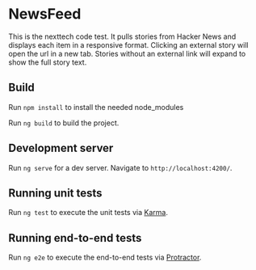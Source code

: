 # NewsFeed

This is the nexttech code test. It pulls stories from Hacker News and displays each item in a responsive format. Clicking an external story will open the url in a new tab. Stories without an external link will expand to show the full story text.

## Build
Run `npm install` to install the needed node_modules

Run `ng build` to build the project. 

## Development server

Run `ng serve` for a dev server. Navigate to `http://localhost:4200/`.

## Running unit tests

Run `ng test` to execute the unit tests via [Karma](https://karma-runner.github.io).

## Running end-to-end tests

Run `ng e2e` to execute the end-to-end tests via [Protractor](http://www.protractortest.org/).
